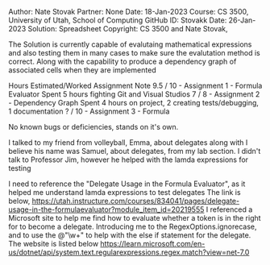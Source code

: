 Author:    Nate Stovak
Partner:   None
Date:      18-Jan-2023
Course:    CS 3500, University of Utah, School of Computing
GitHub ID: Stovakk
Date:	   26-Jan-2023
Solution:  Spreadsheet
Copyright: CS 3500 and Nate Stovak, 

The Solution is currently capable of evalutaing mathematical expressions and also testing them in many cases
to make sure the evalutation method is correct. Along with the capability to produce a dependency graph of associated
cells when they are implemented


Hours Estimated/Worked         Assignment                       Note
         9.5  /   10    - Assignment 1 - Formula Evaluator     Spent 5 hours fighting Git and Visual Studios
         7    /   8     - Assignment 2 - Dependency Graph      Spent 4 hours on project, 2 creating tests/debugging, 1 documentation
         ?    /   10    - Assignment 3 - Formula

No known bugs or deficiencies, stands on it's own.

I talked to my friend from volleyball, Emma, about delegates along with I believe his name was Samuel, about delegates, from my lab
section. I didn't talk to Professor Jim, however he helped with the lamda expressions for testing 

I need to reference the "Delegate Usage in the Formula Evaluator", as it helped me understand lamda expressions to test delegates
The link is below,
https://utah.instructure.com/courses/834041/pages/delegate-usage-in-the-formulaevaluator?module_item_id=20219555
I referenced a Microsoft site to help me find how to evaluate whether a token is in the right for to become a delegate.
Introducing me to the RegexOptions.ignorecase, and to use the @"\w+" to help with the else if statement
for the delegate. The website is listed below
https://learn.microsoft.com/en-us/dotnet/api/system.text.regularexpressions.regex.match?view=net-7.0

